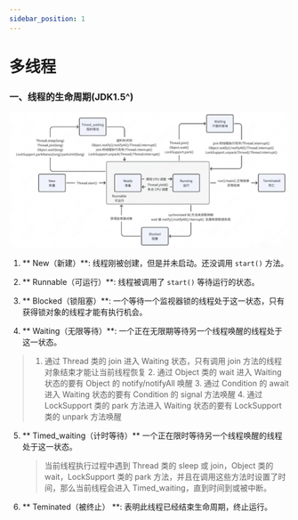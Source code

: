 ```yaml
---
sidebar_position: 1
---
```

# 多线程

### 一、线程的生命周期(JDK1.5^)

![生命周期](./images/thread-life.png)

1. ** New（新建）**: 线程刚被创建，但是并未启动。还没调用 `start()` 方法。

2. ** Runnable（可运行）**: 线程被调用了 `start()` 等待运行的状态。

3. ** Blocked（锁阻塞）**: 一个等待一个监视器锁的线程处于这一状态，只有获得锁对象的线程才能有执行机会。

4. ** Waiting（无限等待）**: 一个正在无限期等待另一个线程唤醒的线程处于这一状态。
  > 1. 通过 Thread 类的 join 进入 Waiting 状态，只有调用 join 方法的线程对象结束才能让当前线程恢复
    2. 通过 Object 类的 wait 进入 Waiting 状态的要有 Object 的 notify/notifyAll 唤醒
    3. 通过 Condition 的 await 进入 Waiting 状态的要有 Condition 的 signal 方法唤醒
    4. 通过 LockSupport 类的 park 方法进入 Waiting 状态的要有 LockSupport 类的 unpark 方法唤醒

5. ** Timed_waiting（计时等待）** 一个正在限时等待另一个线程唤醒的线程处于这一状态。
   > 当前线程执行过程中遇到 Thread 类的 sleep 或 join，Object 类的 wait，LockSupport 类的 park 方法，并且在调用这些方法时设置了时间，那么当前线程会进入 Timed_waiting，直到时间到或被中断。

6. ** Teminated（被终止） **: 表明此线程已经结束生命周期，终止运行。